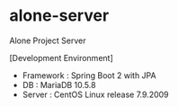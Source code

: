 # alone-server
Alone Project Server

[Development Environment]

- Framework : Spring Boot 2 with JPA
- DB : MariaDB 10.5.8
- Server : CentOS Linux release 7.9.2009
